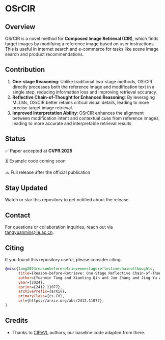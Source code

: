 # OSrCIR

## Overview
OSrCIR is a novel method for **Composed Image Retrieval (CIR)**, which finds target images by modifying a reference image based on user instructions. This is useful in internet search and e-commerce for tasks like scene image search and product recommendations.

## Contribution
1. **One-stage Reasoning**: Unlike traditional two-stage methods, OSrCIR directly processes both the reference image and modification text in a single step, reducing information loss and improving retrieval accuracy.
2. **Reflective Chain-of-Thought for Enhanced Reasoning**: By leveraging MLLMs, OSrCIR better retains critical visual details, leading to more precise target image retrieval.
3. **Improved Interpretation Ability**: OSrCIR enhances the alignment between modification intent and contextual cues from reference images, leading to more accurate and interpretable retrieval results.

## Status
✅ Paper accepted at **CVPR 2025**

⏳ Example code coming soon

🔜 Full release after the official publication

## Stay Updated
Watch or star this repository to get notified about the release.

## Contact
For questions or collaboration inquiries, reach out via tangyuanmin@iie.ac.cn.

## Citing

If you found this repository useful, please consider citing:

```bibtex
@misc{tang2024reasonbeforeretrieveonestagereflectivechainofthoughts,
      title={Reason-before-Retrieve: One-Stage Reflective Chain-of-Thoughts for Training-Free Zero-Shot Composed Image Retrieval}, 
      author={Yuanmin Tang and Xiaoting Qin and Jue Zhang and Jing Yu and Gaopeng Gou and Gang Xiong and Qingwei Ling and Saravan Rajmohan and Dongmei Zhang and Qi Wu},
      year={2024},
      eprint={2412.11077},
      archivePrefix={arXiv},
      primaryClass={cs.CV},
      url={https://arxiv.org/abs/2412.11077}, 
}
```

## Credits
- Thanks to [CIReVL](https://github.com/ExplainableML/Vision_by_Language) authors, our baseline code adapted from there.
